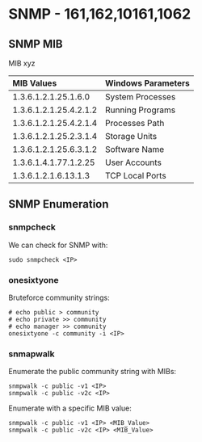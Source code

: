 # SNMP - 161,162,10161,1062

## SNMP MIB

MIB xyz

| MIB Values | Windows Parameters |
| :--- | :--- |
| 1.3.6.1.2.1.25.1.6.0 | System Processes |
| 1.3.6.1.2.1.25.4.2.1.2 | Running Programs |
| 1.3.6.1.2.1.25.4.2.1.4 | Processes Path |
| 1.3.6.1.2.1.25.2.3.1.4 | Storage Units |
| 1.3.6.1.2.1.25.6.3.1.2 | Software Name |
| 1.3.6.1.4.1.77.1.2.25 | User Accounts |
| 1.3.6.1.2.1.6.13.1.3 | TCP Local Ports |

## SNMP Enumeration

### snmpcheck

We can check for SNMP with:

```text
sudo snmpcheck <IP>
```

### onesixtyone

Bruteforce community strings:

```text
# echo public > community
# echo private >> community
# echo manager >> community
onesixtyone -c community -i <IP>
```

### snmapwalk

Enumerate the public community string with MIBs:

```text
snmpwalk -c public -v1 <IP>
snmpwalk -c public -v2c <IP>
```

Enumerate with a specific MIB value:

```text
snmpwalk -c public -v1 <IP> <MIB_Value>
snmpwalk -c public -v2c <IP> <MIB_Value>
```

